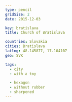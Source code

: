 ```yaml
---
type: pencil
gridSize: 2
date: 2015-12-03

key: bratislava
title: Church of Bratislava

countries: Slovakia
cities: Bratislava
latlng: 48.145877, 17.104107
geo: SVK

tags:
  - city
  - with a toy

  - hexagon
  - without rubber
  - sharpened
---
```

